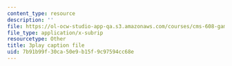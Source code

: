 ```yaml
---
content_type: resource
description: ''
file: https://ol-ocw-studio-app-qa.s3.amazonaws.com/courses/cms-608-game-design-spring-2014/7b91b99f30ca50e9b15f9c97594cc68e_1506657.vtt
file_type: application/x-subrip
resourcetype: Other
title: 3play caption file
uid: 7b91b99f-30ca-50e9-b15f-9c97594cc68e
---
```

